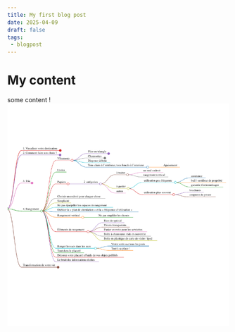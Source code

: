 ```yaml
---
title: My first blog post
date: 2025-04-09
draft: false
tags: 
 - blogpost
---
```


# My content
some content
!![Image Description](/images/Pasted%20image%2020250310134327.png)